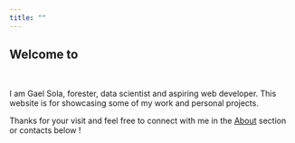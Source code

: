 ```yaml
---
title: ""
---
```



## Welcome to

<script type="text/javascript">
  function rotateElem() {
    document.querySelector('.cube').style.transform += 'rotateY(-90deg)';
    }
</script>
<div class="img-cube" onclick="rotateElem()">
  <div class="cube">
    <div class="face front"></div>
    <div class="face right"></div>
    <div class="face back"></div>
    <div class="face left"></div>
  </div>
</div>

<br>

I am Gael Sola, forester, data scientist and aspiring web developer. This website is for showcasing some of my work and personal projects.

Thanks for your visit and feel free to connect with me in the [About](/about/) section or contacts below <i class="fa-solid fa-hand-point-down"></i>!


